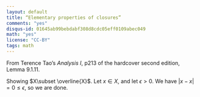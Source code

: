 ```yaml
---
layout: default
title: “Elementary properties of closures”
comments: "yes"
disqus-id: 01645ab99bebdabf308d8cdc05eff0109abec049
math: "yes"
license: "CC-BY"
tags: math
---
```


From Terence Tao’s *Analysis I*, p213 of the hardcover second edition, Lemma 9.1.11.

Showing $X\subset \overline{X}$. Let $x\in X$, and let $\epsilon >0$. We have $\left|{x-x}\right| = 0 \leq \epsilon$, so we are done.
